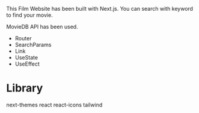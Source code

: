 
This Film Website has been built with Next.js. 
You can search with keyword to find your movie.

MovieDB API has been used.

- Router
- SearchParams
- Link
- UseState
- UseEffect

# Library
next-themes
react
react-icons
tailwind
